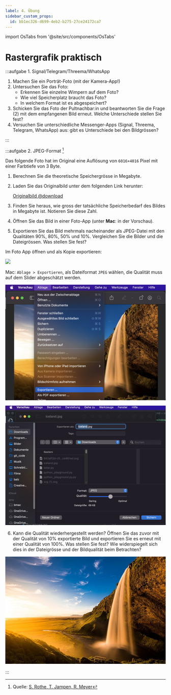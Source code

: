 ```yaml
---
label: 4. Übung
sidebar_custom_props:
  id: bb1ec326-d699-4eb2-b275-27ce24172ca7
---
```


import OsTabs from '@site/src/components/OsTabs'


# Rastergrafik praktisch

:::aufgabe 1. Signal/Telegram/Threema/WhatsApp
1. Machen Sie ein Porträt-Foto (mit der Kamera-App!)
2. Untersuchen Sie das Foto:
   - Erkennen Sie einzelne Wimpern auf dem Foto?
   - Wie viel Speicherplatz braucht das Foto?
   - In welchem Format ist es abgespeichert?
3. Schicken Sie das Foto der Pultnachbar:in und beantworten Sie die Frage (2) mit dem empfangenen Bild erneut. Welche Unterschiede stellen Sie fest?
4. Versuchen Sie unterschiedliche Messenger-Apps (Signal, Threema, Telegram, WhatsApp) aus: gibt es Unterschiede bei den Bildgrössen?

<Answer type="text" webKey="952e52df-458b-493b-95fd-e4a636af4ae8" />
:::

:::aufgabe 2. JPEG-Format [^1]

Das folgende Foto hat im Original eine Auflösung von `6016×4016` Pixel mit einer Farbtiefe von 3 Byte.



1. Berechnen Sie die theoretische Speichergrösse in Megabyte.
2. Laden Sie das Originalbild unter dem folgenden Link herunter:

   [Originalbild @download](assets/iceland.jpg)

3. Finden Sie heraus, wie gross der tatsächliche Speicherbedarf des Bildes in Megabyte ist. Notieren Sie diese Zahl.
4. Öffnen Sie das Bild in einer Foto-App (unter **Mac**: in der Vorschau).
5. Exportieren Sie das Bild mehrmals nacheinander als JPEG-Datei mit den Qualitäten 90%, 80%, 50% und 10%. Vergleichen Sie die Bilder und die Dateigrössen. Was stellen Sie fest?


<OsTabs>
  <TabItem value="win">

Im Foto App öffnen und als Kopie exportieren:

![](images/04-uebung/jpeg-quality-windows.gif)
  </TabItem>
  <TabItem value="mac">

Mac: `Ablage > Exportieren`, als Dateiformat `JPEG` wählen, die Qualität muss auf dem Slider abgeschätzt werden.

![](images/04-uebung/jpeg-quality-1-osx.png)

![](images/04-uebung/jpeg-quality-2-osx.png)
  </TabItem>
</OsTabs>

6. Kann die Qualität wiederhergestellt werden? Öffnen Sie das zuvor mit der Qualität von 10% exportierte Bild und exportieren Sie es erneut mit einer Qualität von 100%. Was stellen Sie fest? Wie widerspiegelt sich dies in der Dateigrösse und der Bildqualität beim Betrachten?

![Island](images/04-uebung/iceland.jpg)

<Answer type="text" webKey="2e1c4773-da2e-42da-b506-f158fa968916" />
::: 

[^1]: Quelle: [S. Rothe, T. Jampen, R. Meyer](https://informatik.mygymer.ch/base/?b=code&p=922802)
